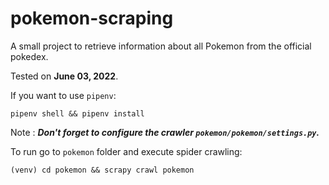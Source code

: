 # pokemon-scraping

A small project to retrieve information about all Pokemon from the official pokedex.

Tested on **June 03, 2022**.

If you want to use `pipenv`:
```shell
pipenv shell && pipenv install
```

Note : ***Don't forget to configure the crawler `pokemon/pokemon/settings.py`.***

To run go to `pokemon` folder and execute spider crawling:
```shell
(venv) cd pokemon && scrapy crawl pokemon
```
